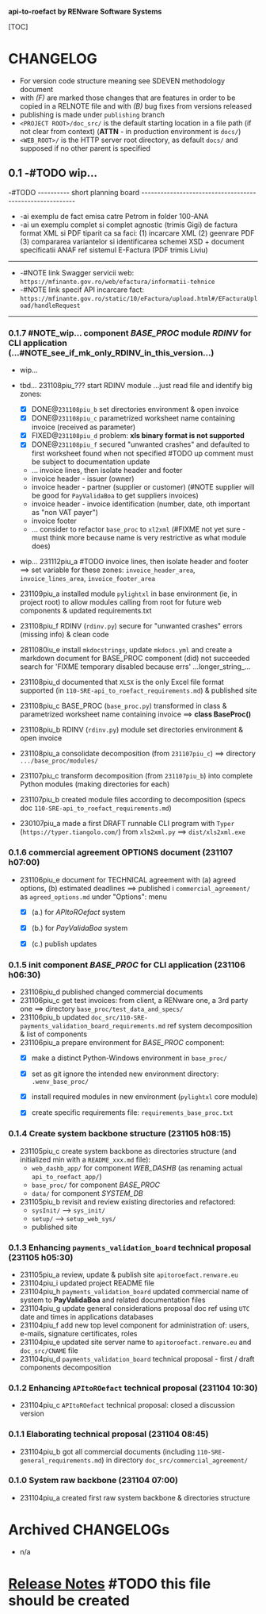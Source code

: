 **api-to-roefact by RENware Software Systems**

[TOC]


# CHANGELOG

- For version code structure meaning see SDEVEN methodology document
- with _(F)_ are marked those changes that are features in order to be copied in a RELNOTE file and with _(B)_ bug fixes from versions released
- publishing is made under `publishing` branch
- `<PROJECT ROOT>/doc_src/` is the default starting location in a file path (if not clear from context) (**ATTN** - in production environment is `docs/`)
- `<WEB_ROOT>/` is the HTTP server root directory, as default `docs/` and supposed if no other parent is specified



## 0.1 -#TODO wip...


-#TODO ---------- short planning board ---------------------------------------------------------
* -ai exemplu de fact emisa catre Petrom in folder 100-ANA
* -ai un exemplu complet si complet agnostic (trimis Gigi) de factura format XML si PDF tiparit ca sa faci: (1) incarcare XML (2) geenrare PDF (3) compararea variantelor si identificarea schemei XSD + document specificatii ANAF ref sistemul E-Factura (PDF trimis Liviu)
-------------------------------------------------------------------------------------------------
* -#NOTE link Swagger servicii web: `https://mfinante.gov.ro/web/efactura/informatii-tehnice`
* -#NOTE link specif API incarcare fact: `https://mfinante.gov.ro/static/10/eFactura/upload.html#/EFacturaUpload/handleRequest`
-------------------------------------------------------------------------------------------------





### 0.1.7 #NOTE_wip... component *BASE_PROC* module *RDINV* for CLI application (...#NOTE_see_if_mk_only_RDINV_in_this_version...)

* wip...

* tbd... 231108piu_??? start RDINV module ...just read file and identify big zones:
    * [x] DONE@`231108piu_b` set directories environment & open invoice
    * [x] DONE@`231108piu_c` parametrized worksheet name containing invoice (received as parameter)
    * [x] FIXED@`231108piu_d` problem: __xls binary format is not supported__
    * [x] DONE@`231108piu_f` secured "unwanted crashes" and defaulted to first worksheet found when not specified #TODO up comment must be subject to documentation update
    * ... invoice lines, then isolate header and footer
    * invoice header - issuer (owner)
    * invoice header - partner (supplier or customer) (#NOTE supplier will be good for `PayValidaBoa` to get suppliers invoices)
    * invoice header - invoice identification (number, date, oth important as "non VAT payer")
    * invoice footer
    * ... consider to refactor `base_proc` to `xl2xml` (#FIXME not yet sure - must think more because name is very restrictive as what module does)


* wip... 231112piu_a #TODO invoice lines, then isolate header and footer ==> set variable for these zones: `invoice_header_area`, `invoice_lines_area`, `invoice_footer_area`
* 231109piu_a installed module `pylightxl` in base environment (ie, in project root) to allow modules calling from root for future web components & updated requirements.txt
* 231108piu_f RDINV (`rdinv.py`) secure for "unwanted crashes" errors (missing info) & clean code
* 2811080iu_e install `mkdocstrings`, update `mkdocs.yml` and create a markdown document for BASE_PROC component (did) not succeeded search for 'FIXME temporary disabled because errs' ...longer_string_...
* 231108piu_d documented that `XLSX` is the only Excel file format supported (in `110-SRE-api_to_roefact_requirements.md`) & published site
* 231108piu_c BASE_PROC (`base_proc.py`) transformed in class & parametrized worksheet name containing invoice ==> **class BaseProc()**
* 231108piu_b RDINV (`rdinv.py`) module set directories environment & open invoice
* 231108piu_a consolidate decomposition (from `231107piu_c`) ==> directory `.../base_proc/modules/`
* 231107piu_c transform decomposition (from `231107piu_b`) into complete Python modules (making directories for each)
* 231107piu_b created module files according to decomposition (specs doc `110-SRE-api_to_roefact_requirements.md`)
* 230107piu_a made a first DRAFT runnable CLI program with `Typer` (`https://typer.tiangolo.com/`) from `xls2xml.py` ==> `dist/xls2xml.exe`



### 0.1.6 commercial agreement OPTIONS document (231107 h07:00)

* 231106piu_e document for TECHNICAL agreement with (a) agreed options, (b) estimated deadlines ==> published i `commercial_agreement/` as `agreed_options.md` under "Options": menu
    * [x] (a.) for _APItoROefact_ system
    * [x] (b.) for _PayValidaBoa_ system
    * [x] (c.) publish updates



### 0.1.5 init component *BASE_PROC* for CLI application (231106 h06:30)

* 231106piu_d published changed commercial documents
* 231106piu_c get test invoices: from client, a RENware one, a 3rd party one ==> directory `base_proc/test_data_and_specs/`
* 231106piu_b updated `doc_src/110-SRE-payments_validation_board_requirements.md` ref system decomposition & list of components
* 231106piu_a prepare environment for *BASE_PROC* component:
    * [x] make a distinct Python-Windows environment in `base_proc/`
    * [x] set as git ignore the intended new environment directory: `.wenv_base_proc/`
    * [x] install required modules in new environment (`pylightxl` core module)
    * [x] create specific requirements file: `requirements_base_proc.txt`



### 0.1.4 Create system backbone structure (231105 h08:15)

* 231105piu_c create system backbone as directories structure (and initialized min with a `README_xxx.md` file):
    * `web_dashb_app/` for component *WEB_DASHB* (as renaming actual `api_to_roefact_app/`)
    * `base_proc/` for component *BASE_PROC*
    * `data/` for component *SYSTEM_DB*
* 231105piu_b revisit and review existing directories and refactored:
    * `sysInit/` --> `sys_init/`
    * `setup/` --> `setup_web_sys/`
    * published site



### 0.1.3 Enhancing `payments_validation_board` technical proposal (231105 h05:30)

* 231105piu_a review, update & publish site `apitoroefact.renware.eu`
* 231104piu_i updated project README file
* 231104piu_h `payments_validation_board` updated commercial name of system to **PayValidaBoa** and related documentation files
* 231104piu_g update general considerations proposal doc ref using `UTC` date and times in applications databases
* 231104piu_f add new top level component for administration of: users, e-mails, signature certificates, roles
* 231104piu_e updated site server name to `apitoroefact.renware.eu` and `doc_src/CNAME` file
* 231104piu_d `payments_validation_board` technical proposal - first / draft components decomposition




### 0.1.2 Enhancing `APItoROefact` technical proposal (231104 10:30)

* 231104piu_c `APItoROefact` technical proposal: closed a discussion version




### 0.1.1 Elaborating technical proposal (231104 08:45)

* 231104piu_b got all commercial documents (including `110-SRE-general_requirements.md`) in directory `doc_src/commercial_agreement/`




### 0.1.0 System raw backbone (231104 07:00)

* 231104piu_a created first raw system backbone & directories structure















# Archived CHANGELOGs

* n/a


# [Release Notes](RELNOTE.md) #TODO this file should be created


